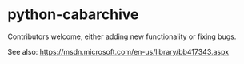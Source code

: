 # python-cabarchive

Contributors welcome, either adding new functionality or fixing bugs.

See also: https://msdn.microsoft.com/en-us/library/bb417343.aspx
